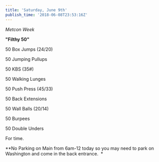 ```yaml
---
title: 'Saturday, June 9th'
publish_time: '2018-06-08T23:53:16Z'
---
```


*Metcon Week*

**"Filthy 50"**

50 Box Jumps (24/20)

50 Jumping Pullups

50 KBS (35\#)

50 Walking Lunges

50 Push Press (45/33)

50 Back Extensions

50 Wall Balls (20/14)

50 Burpees

50 Double Unders

For time.

*\*No Parking on Main from 6am-12 today so you may need to park on
Washington and come in the back entrance.  *
